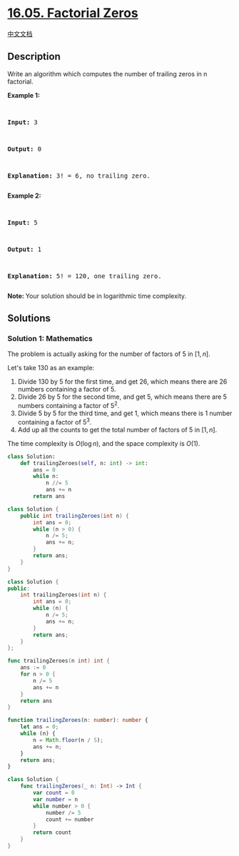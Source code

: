 # [16.05. Factorial Zeros](https://leetcode.cn/problems/factorial-zeros-lcci)

[中文文档](/lcci/16.05.Factorial%20Zeros/README.md)

## Description

<p>Write an algorithm which computes the number of trailing zeros in n factorial.</p>
<p><strong>Example 1:</strong></p>
<pre>

<strong>Input:</strong> 3

<strong>Output:</strong> 0

<strong>Explanation:</strong>&nbsp;3! = 6, no trailing zero.</pre>

<p><strong>Example&nbsp;2:</strong></p>
<pre>

<strong>Input:</strong> 5

<strong>Output:</strong> 1

<strong>Explanation:</strong>&nbsp;5! = 120, one trailing zero.</pre>

<p><b>Note:&nbsp;</b>Your solution should be in logarithmic time complexity.</p>

## Solutions

### Solution 1: Mathematics

The problem is actually asking for the number of factors of $5$ in $[1,n]$.

Let's take $130$ as an example:

1. Divide $130$ by $5$ for the first time, and get $26$, which means there are $26$ numbers containing a factor of $5$.
2. Divide $26$ by $5$ for the second time, and get $5$, which means there are $5$ numbers containing a factor of $5^2$.
3. Divide $5$ by $5$ for the third time, and get $1$, which means there is $1$ number containing a factor of $5^3$.
4. Add up all the counts to get the total number of factors of $5$ in $[1,n]$.

The time complexity is $O(\log n)$, and the space complexity is $O(1)$.

<!-- tabs:start -->

```python
class Solution:
    def trailingZeroes(self, n: int) -> int:
        ans = 0
        while n:
            n //= 5
            ans += n
        return ans
```

```java
class Solution {
    public int trailingZeroes(int n) {
        int ans = 0;
        while (n > 0) {
            n /= 5;
            ans += n;
        }
        return ans;
    }
}
```

```cpp
class Solution {
public:
    int trailingZeroes(int n) {
        int ans = 0;
        while (n) {
            n /= 5;
            ans += n;
        }
        return ans;
    }
};
```

```go
func trailingZeroes(n int) int {
	ans := 0
	for n > 0 {
		n /= 5
		ans += n
	}
	return ans
}
```

```ts
function trailingZeroes(n: number): number {
    let ans = 0;
    while (n) {
        n = Math.floor(n / 5);
        ans += n;
    }
    return ans;
}
```

```swift
class Solution {
    func trailingZeroes(_ n: Int) -> Int {
        var count = 0
        var number = n
        while number > 0 {
            number /= 5
            count += number
        }
        return count
    }
}
```

<!-- tabs:end -->

<!-- end -->
